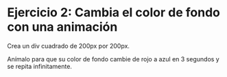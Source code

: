 # Ejercicio 2: Cambia el color de fondo con una animación

Crea un div cuadrado de 200px por 200px.

Anímalo para que su color de fondo cambie de rojo a azul en 3 segundos y se repita infinitamente.

